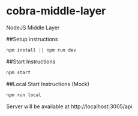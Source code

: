 # cobra-middle-layer
NodeJS Middle Layer

##Setup instructions

``` javascript
npm install || npm run dev
```

##Start Instructions
``` javascript
npm start
```

##Local Start Instructions (Mock)
``` javascript
npm run local
``` 

Server will be available at http://localhost:3005/api
